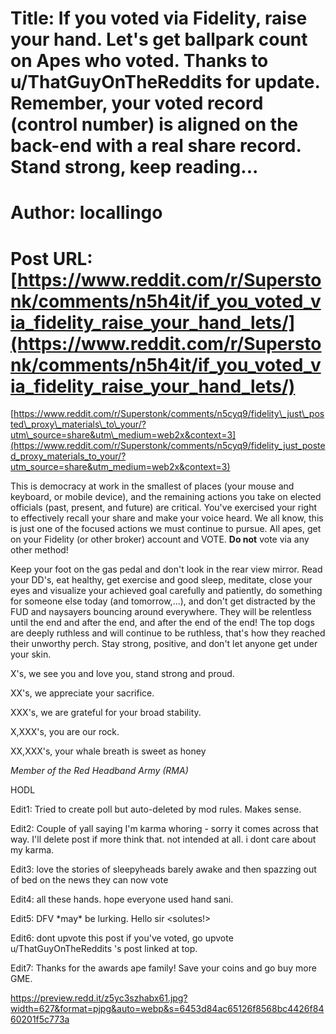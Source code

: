 # Title: If you voted via Fidelity, raise your hand. Let's get ballpark count on Apes who voted. Thanks to u/ThatGuyOnTheReddits for update. Remember, your voted record (control number) is aligned on the back-end with a real share record. Stand strong, keep reading...
# Author: locallingo
# Post URL: [https://www.reddit.com/r/Superstonk/comments/n5h4it/if_you_voted_via_fidelity_raise_your_hand_lets/](https://www.reddit.com/r/Superstonk/comments/n5h4it/if_you_voted_via_fidelity_raise_your_hand_lets/)


[https://www.reddit.com/r/Superstonk/comments/n5cyq9/fidelity\_just\_posted\_proxy\_materials\_to\_your/?utm\_source=share&utm\_medium=web2x&context=3](https://www.reddit.com/r/Superstonk/comments/n5cyq9/fidelity_just_posted_proxy_materials_to_your/?utm_source=share&utm_medium=web2x&context=3)

This is democracy at work in the smallest of places (your mouse and keyboard, or mobile device), and the remaining actions you take on elected officials (past, present, and future) are critical. You've exercised your right to effectively recall your share and make your voice heard.  We all know, this is just one of the focused actions we must continue to pursue. All apes, get on your Fidelity (or other broker) account and VOTE.  **Do not** vote via any other method!

Keep your foot on the gas pedal and don't look in the rear view mirror.  Read your DD's, eat healthy, get exercise and good sleep, meditate, close your eyes and visualize your achieved goal carefully and patiently, do something for someone else today (and tomorrow,...), and don't get distracted by the FUD and naysayers bouncing around everywhere. They will be relentless until the end and after the end, and after the end of the end!  The top dogs are deeply ruthless and will continue to be ruthless, that's how they reached their unworthy perch.  Stay strong, positive, and don't let anyone get under your skin.

X's, we see you and love you, stand strong and proud.

XX's, we appreciate your sacrifice.

XXX's, we are grateful for your broad stability.

X,XXX's, you are our rock.

XX,XXX's, your whale breath is sweet as honey

*Member of the Red Headband Army (RMA)*

HODL

Edit1: Tried to create poll but auto-deleted by mod rules. Makes sense.

Edit2: Couple of yall saying I'm karma whoring - sorry it comes across that way. I'll delete post if more think that. not intended at all. i dont care about my karma.

Edit3: love the stories of sleepyheads barely awake and then spazzing out of bed on the news they can now vote

Edit4: all these hands.  hope everyone used hand sani.

Edit5: DFV \*may\* be lurking.  Hello sir <solutes!>

Edit6: dont upvote this post if you've voted, go upvote u/ThatGuyOnTheReddits 's post linked at top.

Edit7: Thanks for the awards ape family!  Save your coins and go buy more GME.

https://preview.redd.it/z5yc3szhabx61.jpg?width=627&format=pjpg&auto=webp&s=6453d84ac65126f8568bc4426f8460201f5c773a